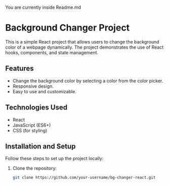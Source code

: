 You are currently inside Readme.md


# Background Changer Project

This is a simple React project that allows users to change the background color of a webpage dynamically. The project demonstrates the use of React hooks, components, and state management.

## Features

- Change the background color by selecting a color from the color picker.
- Responsive design.
- Easy to use and customizable.

## Technologies Used

- React
- JavaScript (ES6+)
- CSS (for styling)

## Installation and Setup

Follow these steps to set up the project locally:

1. Clone the repository:
   ```bash
   git clone https://github.com/your-username/bg-changer-react.git
